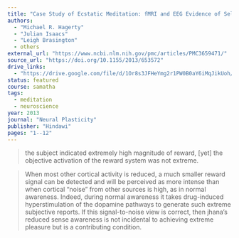 ```yaml
---
title: "Case Study of Ecstatic Meditation: fMRI and EEG Evidence of Self-Stimulating a Reward System"
authors:
  - "Michael R. Hagerty"
  - "Julian Isaacs"
  - "Leigh Brasington"
  - others
external_url: "https://www.ncbi.nlm.nih.gov/pmc/articles/PMC3659471/"
source_url: "https://doi.org/10.1155/2013/653572"
drive_links:
  - "https://drive.google.com/file/d/1Or8s3JFHeYmg2r1PW0B0aY6iMqJikUoh/view?usp=drivesdk"
status: featured
course: samatha
tags:
  - meditation
  - neuroscience
year: 2013
journal: "Neural Plasticity"
publisher: "Hindawi"
pages: "1--12"
---
```


> the subject indicated extremely high magnitude of
reward, [yet] the objective activation
of the reward system was not extreme.

> When most other cortical activity is
reduced, a much smaller reward signal
can be detected and will be perceived as more intense than
when cortical “noise” from other sources is high, as in
normal awareness. Indeed, during normal awareness it takes
drug-induced hyperstimulation of the dopamine pathways to
generate such extreme subjective reports. If this signal-to-noise view is correct, then jhana’s reduced sense awareness
is not incidental to achieving extreme pleasure but is a
contributing condition.
